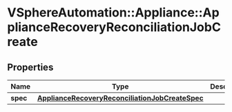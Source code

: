 # VSphereAutomation::Appliance::ApplianceRecoveryReconciliationJobCreate

## Properties
Name | Type | Description | Notes
------------ | ------------- | ------------- | -------------
**spec** | [**ApplianceRecoveryReconciliationJobCreateSpec**](ApplianceRecoveryReconciliationJobCreateSpec.md) |  | [optional] 



